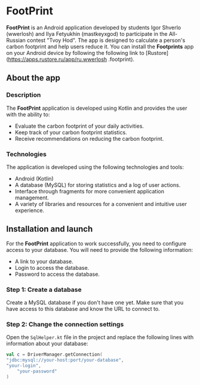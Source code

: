 # FootPrint

**FootPrint** is an Android application developed by students Igor Shverlo (wwerlosh) and Ilya Fetyukhin (mastkeyxgod) to participate in the All-Russian contest "Tvoy Hod". The app is designed to calculate a person's carbon footprint and help users reduce it.
You can install the **Footprints** app on your Android device by following the following link to [Rustore](https://apps.rustore.ru/app/ru.wwerlosh .footprint).

## About the app

### Description

The **FootPrint** application is developed using Kotlin and provides the user with the ability to:

- Evaluate the carbon footprint of your daily activities.
- Keep track of your carbon footprint statistics.
- Receive recommendations on reducing the carbon footprint.

### Technologies

The application is developed using the following technologies and tools:

- Android (Kotlin)
- A database (MySQL) for storing statistics and a log of user actions.
- Interface through fragments for more convenient application management.
- A variety of libraries and resources for a convenient and intuitive user experience.

## Installation and launch

For the **FootPrint** application to work successfully, you need to configure access to your database. You will need to provide the following information:

- A link to your database.
- Login to access the database.
- Password to access the database.

### Step 1: Create a database

Create a MySQL database if you don't have one yet. Make sure that you have access to this database and know the URL to connect to.

### Step 2: Change the connection settings

Open the `SqlHelper.kt` file in the project and replace the following lines with information about your database:

```kotlin
val c = DriverManager.getConnection(
"jdbc:mysql://your-host:port/your-database",
"your-login",
    "your-password"
)
